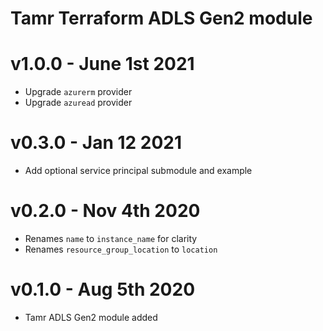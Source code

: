 # Tamr Terraform ADLS Gen2 module

# v1.0.0 - June 1st 2021
* Upgrade `azurerm` provider
* Upgrade `azuread` provider

# v0.3.0 - Jan 12 2021
* Add optional service principal submodule and example

# v0.2.0 - Nov 4th 2020
* Renames `name` to `instance_name` for clarity
* Renames `resource_group_location` to `location`

# v0.1.0 - Aug 5th 2020
* Tamr ADLS Gen2 module added
